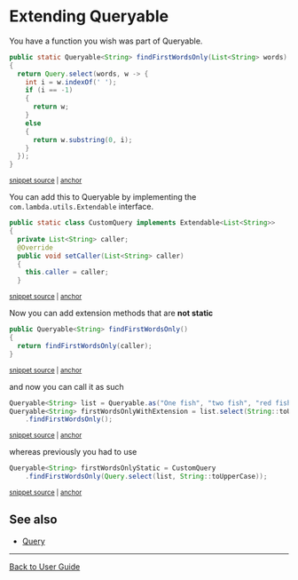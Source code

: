 <a id="top"></a>
# Extending Queryable

You have a function you wish was part of Queryable.
<!-- snippet: custom-query -->
<a id='snippet-custom-query'></a>
```java
public static Queryable<String> findFirstWordsOnly(List<String> words)
{
  return Query.select(words, w -> {
    int i = w.indexOf(' ');
    if (i == -1)
    {
      return w;
    }
    else
    {
      return w.substring(0, i);
    }
  });
}
```
<sup><a href='/approvaltests-util-tests/src/test/java/org/lambda/query/QueryableTest.java#L35-L50' title='Snippet source file'>snippet source</a> | <a href='#snippet-custom-query' title='Start of snippet'>anchor</a></sup>
<!-- endSnippet -->
You can add this to Queryable by implementing the `com.lambda.utils.Extendable` interface.
<!-- snippet: implementing-extendable -->
<a id='snippet-implementing-extendable'></a>
```java
public static class CustomQuery implements Extendable<List<String>>
{
  private List<String> caller;
  @Override
  public void setCaller(List<String> caller)
  {
    this.caller = caller;
  }
```
<sup><a href='/approvaltests-util-tests/src/test/java/org/lambda/query/QueryableTest.java#L19-L28' title='Snippet source file'>snippet source</a> | <a href='#snippet-implementing-extendable' title='Start of snippet'>anchor</a></sup>
<!-- endSnippet -->
Now you can add extension methods that are **not static**
<!-- snippet: extendable-query -->
<a id='snippet-extendable-query'></a>
```java
public Queryable<String> findFirstWordsOnly()
{
  return findFirstWordsOnly(caller);
}
```
<sup><a href='/approvaltests-util-tests/src/test/java/org/lambda/query/QueryableTest.java#L29-L34' title='Snippet source file'>snippet source</a> | <a href='#snippet-extendable-query' title='Start of snippet'>anchor</a></sup>
<!-- endSnippet -->
and now you can call it as such
<!-- snippet: custom-query-example -->
<a id='snippet-custom-query-example'></a>
```java
Queryable<String> list = Queryable.as("One fish", "two fish", "red fish", "blue fish");
Queryable<String> firstWordsOnlyWithExtension = list.select(String::toUpperCase).use(CustomQuery.class)
    .findFirstWordsOnly();
```
<sup><a href='/approvaltests-util-tests/src/test/java/org/lambda/query/QueryableTest.java#L55-L59' title='Snippet source file'>snippet source</a> | <a href='#snippet-custom-query-example' title='Start of snippet'>anchor</a></sup>
<!-- endSnippet -->
whereas previously you had to use
<!-- snippet: custom-query-example-static -->
<a id='snippet-custom-query-example-static'></a>
```java
Queryable<String> firstWordsOnlyStatic = CustomQuery
    .findFirstWordsOnly(Query.select(list, String::toUpperCase));
```
<sup><a href='/approvaltests-util-tests/src/test/java/org/lambda/query/QueryableTest.java#L60-L63' title='Snippet source file'>snippet source</a> | <a href='#snippet-custom-query-example-static' title='Start of snippet'>anchor</a></sup>
<!-- endSnippet -->

## See also
* [Query](../reference/Query.md#top)
---

[Back to User Guide](../README.md#top)
